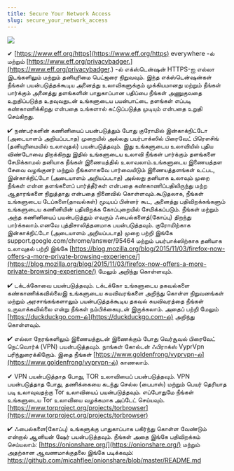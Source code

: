 ```yaml
---
title: Secure Your Network Access
slug: secure_your_network_access
---
```


![](/images/coverchap_7.jpg)





✔ [https://www.eff.org/https](https://www.eff.org/https) everywhere -ல் மற்றும் [https://www.eff.org/privacybadger.](https://www.eff.org/privacybadger.) -ல் எக்ஸ்டென்ஷன்  HTTPS-ஐ எல்லா இடங்களிலும் மற்றும் தனியுரிமை பெட்ஜரை நிறுவவும். இந்த எக்ஸ்டென்ஷன்கள் நீங்கள் பயன்படுத்தக்கூடிய அனைத்து உலாவிகளுக்கும் முக்கியமானது மற்றும் நீங்கள் பார்க்கும் அனைத்து தளங்களின் பாதுகாப்பான பதிப்பை நீங்கள் அணுகுவதை உறுதிப்படுத்த உதவுவதுடன் உங்களுடைய பயன்பாட்டை தளங்கள் எப்படி கண்காணிக்கிறது என்பதை உங்களால் கட்டுப்படுத்த முடியும் என்பதை உறுதி செய்கிறது. 

✔  நண்பர்களின் கணினியைப் பயன்படுத்தும் போது குரோமில் இன்காக்நிட்டோ (அடையாளம் அறியப்படாத) முறையில் அல்லது பயர்பாக்ஸில் பிரைவேட் பிரௌசிங் (தனியுரிமையில் உலாவுதல்) பயன்படுத்தவும். இது உங்களுடைய உலாவியில் புதிய விண்டோவை திறக்கிறது இதில் உங்களுடைய உலாவி நீங்கள் பார்க்கும் தளங்களை சேமிக்காமல் தனியாக நீங்கள் இணையத்தில் உலாவலாம்.உங்களுடைய இணையத்தள சேவை வழங்குனர் மற்றும் நீங்களாகவே பார்வையிடும் இணையத்தளங்கள் உட்பட, இன்காக்நிட்டோ (அடையாளம் அறியப்படாத) அல்லது தனியாக உலாவும் முறை நீங்கள் என்ன தளங்களைப் பார்த்தீர்கள் என்பதை கண்காணிப்பதிலிருந்து மற்ற ஆதாரங்களை நிறுத்தாது என்பதை நினைவில் கொள்ளவும்.கூடுதலாக, நீங்கள் உங்களுடைய டேப்களை(தாவல்கள்) மூடியப் பின்னர் கூட, அனைத்து பதிவிறக்கங்களும் உங்களுடைய கணினியின் பதிவிறக்க கோப்புறையில் சேமிக்கப்படும். நீங்கள் மற்றும் அந்த கணினியைப் பயன்படுத்தும் எவரும் ஃபைல்களைத்(கோப்பு) திறந்து பார்க்கலாம்.எனவே புத்திசாலித்தனமாக பயன்படுத்தவும். குரோமிற்காக இன்காக்நிட்டோ (அடையாளம் அறியப்படாத) முறை பற்றி இங்கே support.google.com/chrome/answer/95464  மற்றும் பயர்பாக்ஸிற்காக தனியாக உலாவுதல் பற்றி இங்கே [https://blog.mozilla.org/blog/2015/11/03/firefox-now-offers-a-more-private-browsing-experience/](https://blog.mozilla.org/blog/2015/11/03/firefox-now-offers-a-more-private-browsing-experience/) மேலும் அறிந்து கொள்ளவும்.




✔ டக்டக்கோவை பயன்படுத்தவும். டக்டக்கோ உங்களுடைய தகவல்களை கண்காணிக்கவில்லைஇ உங்களுடைய சுயவிவரங்களை அறிந்து கொள்ள நிறுவனங்கள் மற்றும் அரசாங்கங்களாலும் பயன்படுத்தக்கூடிய தகவல் சுயவிவரத்தை நீங்கள் உருவாக்கவில்லை என்று நீங்கள் நம்பிக்கையுடன் இருக்கலாம். அதைப் பற்றி மேலும் [https://duckduckgo.com-ல்](https://duckduckgo.com-ல்) அறிந்து கொள்ளவும்.

✔ எல்லா நேரங்களிலும் இணையத்துடன் இணைக்கும் போது வெர்சூவல் பிரைவேட் நெட்வொர்க் (VPN) பயன்படுத்தவும். நாங்கள் கோல்டன் ஃபிராக்ஸ் VyprVpn பரிந்துரைக்கிறோம். இதை நீங்கள் [https://www.goldenfrong/vyprvpn-ல்](https://www.goldenfrong/vyprvpn-ல்) காணலாம்.  

✔ VPN பயன்படுத்தாத போது, TOR உலாவியைப் பயன்படுத்தவும். VPN பயன்படுத்தாத போது, தணிக்கையை கடந்து செல்ல (பைபாஸ்) மற்றும் பெயர் தெரியாத படி உலாவுவதற்கு Tor உலாவியைப் பயன்படுத்தவும். எப்போதுமே நீங்கள் உங்களுடைய Tor உலாவியை வழக்கமாக அப்டேட் செய்யவும்.   [https://www.torproject.org/projects/torbrowser](https://www.torproject.org/projects/torbrowser) 

✔ ஃபைல்களை(கோப்பு) உங்களுக்கு பாதுகாப்பாக பகிர்ந்து கொள்ள வேண்டும் என்றால் ஆனியன் ஷேர் பயன்படுத்தவும். நீங்கள் அதை இங்கே பதிவிறக்கம் செய்யலாம்: [https://onionshare.org/](https://onionshare.org/) மற்றும் அதற்கான ஆவணமாக்குதலை இங்கே படிக்கவும்: https://github.com/micahflee/onionshare/blob/master/README.md